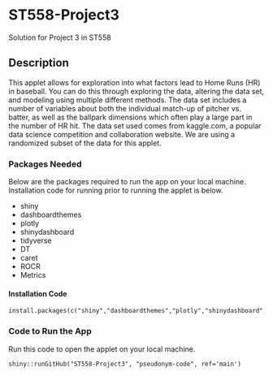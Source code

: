 # ST558-Project3
Solution for Project 3 in ST558

## Description
This applet allows for exploration into what factors lead to Home Runs (HR) in baseball. You can do this through exploring the data, altering the data set, and modeling using multiple different methods. The data set includes a number of variables about both the individual match-up of pitcher vs. batter, as well as the ballpark dimensions which often play a large part in the number of HR hit. The data set used comes from kaggle.com, a popular data science competition and collaboration website. We are using a randomized subset of the data for this applet.

### Packages Needed
Below are the packages required to run the app on your local machine. Installation code for running prior to running the applet is below.
* shiny
* dashboardthemes
* plotly
* shinydashboard
* tidyverse
* DT
* caret
* ROCR
* Metrics

#### Installation Code
```{r]
install.packages(c("shiny","dashboardthemes","plotly","shinydashboard","tidyverse","DT","caret","ROCR","Metrics"))
```

### Code to Run the App
Run this code to open the applet on your local machine.
```{r}
shiny::runGitHub("ST558-Project3", "pseudonym-code", ref='main')
```
